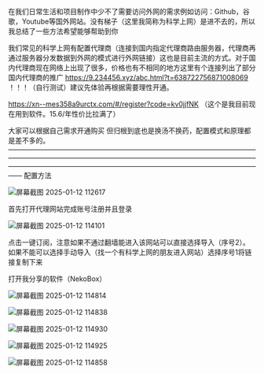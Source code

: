 在我们日常生活和项目制作中少不了需要访问外网的需求例如访问：Github，谷歌，Youtube等国外网站。没有梯子（这里我简称为科学上网）是进不去的，所以我总结了一些方法希望能够帮助到你

我们常见的科学上网有配置代理商（连接到国内指定代理商路由服务器，代理商再通过服务器分发数据到外网的模式进行外网链接）这也是目前主流的方式。对于国内代理商现在网络上出现了很多，价格也有不相同的地方这里有个连接列出了部分国内代理商的推广
https://9.234456.xyz/abc.html?t=638722756871008069
！！！（自行测试）建议先体验再根据需要理性开通。

https://xn--mes358a9urctx.com/#/register?code=kv0jjfNK
（这个是我目前现在用到软件。15.6/年性价比拉满了）

大家可以根据自己需求开通购买
但归根到底也是换汤不换药，配置模式和原理都是差不多的。
——————————————————————————————————————————————————————————————————————————————————————————————————————————————
配置方法







![屏幕截图 2025-01-12 112617](https://github.com/user-attachments/assets/d5f21644-5a26-49cd-a462-a16a875423df)

首先打开代理网站完成账号注册并且登录

![屏幕截图 2025-01-12 114101](https://github.com/user-attachments/assets/43e43720-cee8-4fb9-a180-3f047ed0b650)

点击一键订阅，注意如果不通过翻墙能进入该网站可以直接选择导入（序号2）。如果不能可以选择手动导入（找一个有科学上网的朋友进入网站）选择序号1将链接复制下来

打开我分享的软件（NekoBox）

![屏幕截图 2025-01-12 114814](https://github.com/user-attachments/assets/db8401ee-e282-49f2-9941-ff698436d36e)

![屏幕截图 2025-01-12 114838](https://github.com/user-attachments/assets/cb30ca17-2359-4597-94df-092e030309cd)

![屏幕截图 2025-01-12 114930](https://github.com/user-attachments/assets/563c10e7-ba5e-4499-aec5-088b09b50674)

![屏幕截图 2025-01-12 114925](https://github.com/user-attachments/assets/a16a793a-f642-4510-b8f0-26eebff20232)

![屏幕截图 2025-01-12 114858](https://github.com/user-attachments/assets/9e986197-b51b-4d32-bcf5-242855fbf166)






